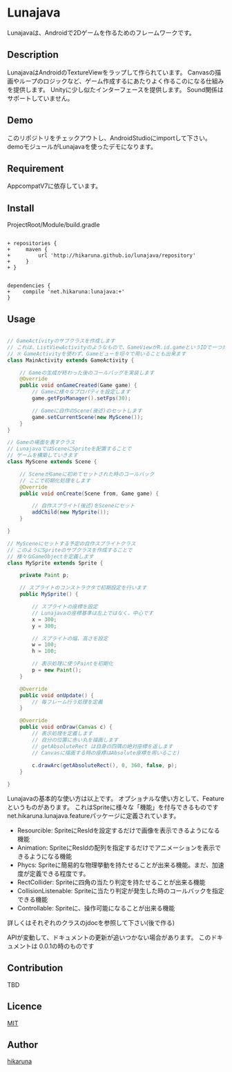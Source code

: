 Lunajava
====

Lunajavaは、Androidで2Dゲームを作るためのフレームワークです。

## Description

LunajavaはAndroidのTextureViewをラップして作られています。
Canvasの描画やループのロジックなど、ゲーム作成するにあたりよく作るこのになる仕組みを提供します。
Unityに少し似たインターフェースを提供します。
Sound関係はサポートしていません。

## Demo

このリポジトリをチェックアウトし、AndroidStudioにimportして下さい。
demoモジュールがLunajavaを使ったデモになります。

## Requirement

AppcompatV7に依存しています。

## Install

ProjectRoot/Module/build.gradle

```

+ repositories {
+     maven {
+         url 'http://hikaruna.github.io/lunajava/repository'
+     }
+ }


dependencies {
+    compile 'net.hikaruna:lunajava:+'
}

```

## Usage

```java

// GameActivityのサブクラスを作成します
// これは、ListViewActivityのようなもので、GameViewがR.id.gameというIDで一つだけ配置されたActivityです。
// ※ GameActivityを使わず、Gameビューを坦々で用いることも出来ます
class MainActivity extends GameActivity {

    // Gameの生成が終わった後のコールバッグを実装します
    @Override
    public void onGameCreated(Game game) {
        // Gameに様々なプロパティを設定します
        game.getFpsManager().setFps(30);

        // Gameに自作のScene(後述)のセットします
        game.setCurrentScene(new MyScene());
    }
}

// Gameの場面を表すクラス
// LunajavaではSceneにSpriteを配置することで
// ゲームを構築していきます
class MyScene extends Scene {

    // SceneがGameに初めてセットされた時のコールバック
    // ここで初期化処理をします
    @Override
    public void onCreate(Scene from, Game game) {

        // 自作スプライト(後述)をSceneにセット
        addChild(new MySprite());
    }

}

// MySceneにセットする予定の自作スプライトクラス
// このようにSpriteのサブクラスを作成することで
// 様々なGameObjectを定義します
class MySprite extends Sprite {

    private Paint p;

    // スプライトのコンストラクタで初期設定を行います
    public MySprite() {

        // スプライトの座標を設定
        // Lunajavaの座標基準は左上ではなく、中心です
        x = 300;
        y = 300;

        // スプライトの幅、高さを設定
        w = 100;
        h = 100;

        // 表示処理に使うPaintを初期化
        p = new Paint();
    }

    @Override
    public void onUpdate() {
        // 毎フレーム行う処理を定義
    }

    @Override
    public void onDraw(Canvas c) {
        // 表示処理を定義します
        // 自分の位置に赤い丸を描画します
        // getAbsoluteRect は自身の四隅の絶対座標を返します
        // Canvasに描画する時の座標はAbsolute座標を用いること)
        
        c.drawArc(getAbsoluteRect(), 0, 360, false, p);
    }

}

```

Lunajavaの基本的な使い方は以上です。
オプショナルな使い方として、Featureというものがあります。
これはSpriteに様々な「機能」を付与できるものです
net.hikaruna.lunajava.featureパッケージに定義されています。

* Resourcible: SpriteにResIdを設定するだけで画像を表示できるようになる機能
* Animation: SpriteにResIdの配列を指定するだけでアニメーションを表示できるようになる機能
* Phycs: Spriteに簡易的な物理挙動を持たせることが出来る機能。まだ、加速度が定義できる程度です。
* RectCollider: Spriteに四角の当たり判定を持たせることが出来る機能
* CollisionListenable: Spriteに当たり判定が発生した時のコールバックを指定できる機能
* Controllable: Spriteに、操作可能になることが出来る機能

詳しくはそれぞれのクラスのjdocを参照して下さい(後で作る)

APIが変動して、ドキュメントの更新が追いつかない場合があります。
このドキュメントは 0.0.1の時のものです
    


## Contribution

TBD

## Licence

[MIT](https://github.com/tcnksm/tool/blob/master/LICENCE)

## Author

[hikaruna](https://github.com/hikaruna)
